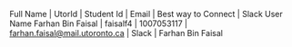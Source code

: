 Full Name         | UtorId   | Student Id | Email                          | Best way to Connect | Slack User Name
Farhan Bin Faisal | faisalf4 | 1007053117 | farhan.faisal@mail.utoronto.ca | Slack               | Farhan Bin Faisal
